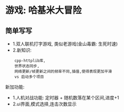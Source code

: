 # 游戏: 哈基米大冒险


## 简单写写

- 1.双人联机打字游戏, 类似老游戏(金山毒霸: 生死时速)
- 2.新知识: 
```
	cpp-httplib库, 
	世界状态同步, 
	网络更新/帧更新之间的频率不同,插值,使得表现更加平滑
	vs 启动多个项目
```

新加功能:
- 1.人机对战功能: 定时器 + 随机数落在某个区间,进度+1
- 2.ui界面,模式选择,连击次数显示